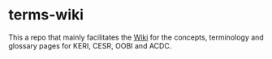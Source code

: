 # terms-wiki

This a repo that mainly facilitates the [Wiki](./wiki) for the concepts, terminology and glossary pages for KERI, CESR, OOBI and ACDC.
